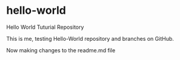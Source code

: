# hello-world
Hello World Tuturial Repository

This is me, testing Hello-World repository and branches on GitHub.

Now making changes to the readme.md file
